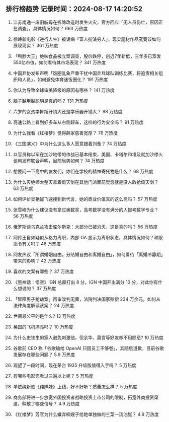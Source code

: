 
## 排行榜趋势 记录时间：2024-08-17 14:20:52
  
  1. 江苏南通一废旧航母在拆除改造时发生火灾，官方回应「无人员伤亡，原因正在调查」，具体情况如何？ 663 万热度
    
  2. 徐峥新电影《逆行人生》被诟病「富人扮演穷人」，现实题材作品究竟该如何展现现实？ 361 万热度
    
  3. 「鸭脖大王」绝味食品被立案调查，股价跌停，创近7年新低，三年多已蒸发550亿市值，如何看待其市场表现？ 341 万热度
    
  4. 中国乒协发布声明「饭圈乱象严重干扰中国乒乓球队训练比赛，将追责相关组织和人员」，如何避免体育迷饭圈化？ 191 万热度
    
  5. 你认为导致全球审美降级的原因有哪些？ 141 万热度
    
  6. 脑子越用越聪明是真的吗？ 131 万热度
    
  7. 六岁的女孩学舞蹈开销大还是学乐器开销大？ 98 万热度
    
  8. 高速公路上看到好多车从右侧超车，这样的行为安全吗？ 91 万热度
    
  9. 为什么我看《红楼梦》觉得薛家慈善宽厚？ 76 万热度
    
  10. 《三国演义》中为什么这么多人愿意跟着刘备？ 74 万热度
    
  11. 以官员称以军在加沙地带的作战已基本结束，美国、卡塔尔和埃及就加沙停火谈判发布联合声明，目前局势如何？ 74 万热度
    
  12. 想要问一下高中的友友们，你们在学校的精神寄托物是什么？ 68 万热度
    
  13. 为什么灭绝师太整天拿着倚天剑在其他门派面前晃悠就是没人敢抢倚天剑？ 63 万热度
    
  14. 如何评价吴艳妮飞速接到新代言，她的商业价值真的这么高吗？ 57 万热度
    
  15. 张雪峰为什么建议没有拿过奥数奖，高考数学没有满分的人报考数学专业？ 56 万热度
    
  16. 俄罗斯谈乌克兰攻击库尔斯克：大部分已被消灭，这是真的吗？ 56 万热度
    
  17. 网传王自如疑似从格力离职，内部 OA 显示为离职状态，具体情况如何？和限高令有关吗？ 46 万热度
    
  18. 网友热议「所谓婚姻自由，分结婚自由和离婚自由」，如何看待「离婚冷静期」带来的影响？ 42 万热度
    
  19. 喜欢的文案有哪些？ 37 万热度
    
  20. 《黑神话：悟空》IGN 总部打出 8 分，IGN 中国开出满分 10 分，对此你有什么想说的？ 37 万热度
    
  21. 「智障男子抢劫案」再审改判无罪，法院判决国家赔偿 234 万余元，如何从法律角度解读该案？ 24 万热度
    
  22. 世间最公平的是什么? 13 万热度
    
  23. 英国的飞机漂亮吗？ 10 万热度
    
  24. 为什么史铁生的家人避免刺激他，但余华、莫言等好友却不用顾忌? 10 万热度
    
  25. 谷歌前 CEO 称「谷歌输给 OpenAI 只因员工不够卷」，其随后道歉，目前谷歌发展存在哪些问题？ 5.9 万热度
    
  26. 观望了一段时间，现在茅台 1935 升级版值得入手吗？ 5 万热度
    
  27. 有哪些电影您看过三遍以上呢？ 5 万热度
    
  28. 单依纯新歌《纯妹妹》上线，好不好听？质量怎么样？ 5 万热度
    
  29. 商务部将进一步放宽外国投资者战略投资上市公司的限制，拓宽外商投资渠道，释放了哪些信号？ 4.9 万热度
    
  30. 《红楼梦》芳官为什么嫌弃柳嫂子给她单独做的三菜一汤油腻？ 4.9 万热度
    